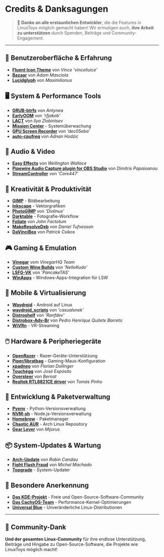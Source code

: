 # Credits & Danksagungen

> 💙 **Danke an alle erstaunlichen Entwickler**, die die Features in LinuxToys möglich gemacht haben! Wir ermutigen euch, **ihre Arbeit zu unterstützen** durch Spenden, Beiträge und Community-Engagement.

---

## 🎨 Benutzeroberfläche & Erfahrung

- **[Fluent Icon Theme](https://github.com/vinceliuice/Fluent-icon-theme)** von *Vince 'vinceliuice'*
- **[Bazaar](https://github.com/kolunmi/bazaar)** von *Adam Masciola*
- **[Lucidglyph](https://github.com/maximilionus/lucidglyph/tree/v0.11.0)** von *Maximilionus*

## 🖥️ System & Performance Tools

- **[GRUB-btrfs](https://github.com/Antynea/grub-btrfs)** von *Antynea*
- **[EarlyOOM](https://github.com/rfjakob/earlyoom)** von *'rfjakob'*
- **[LACT](https://github.com/ilya-zlobintsev/LACT)** von *Ilya Zlobintsev*
- **[Mission Center](https://missioncenter.io)** - Systemüberwachung
- **[GPU Screen Recorder](https://git.dec05eba.com/?p=about)** von *'dec05eba'*
- **[auto-cpufreq](https://github.com/AdnanHodzic/auto-cpufreq)** von *Adnan Hodzic*

## 🎵 Audio & Video

- **[Easy Effects](https://github.com/wwmm/easyeffects)** von *Wellington Wallace*
- **[Pipewire Audio Capture plugin for OBS Studio](https://github.com/dimtpap/obs-pipewire-audio-capture)** von *Dimitris Papaioanou*
- **[StreamController](https://github.com/StreamController/StreamController)** von *'Core447'*

## 🎨 Kreativität & Produktivität

- **[GIMP](https://www.gimp.org)** - Bildbearbeitung
- **[Inkscape](https://inkscape.org)** - Vektorgrafiken
- **[PhotoGIMP](https://github.com/Diolinux/PhotoGIMP)** von *'Diolinux'*
- **[Darktable](https://www.darktable.org)** - Fotografie-Workflow
- **[Foliate](https://johnfactotum.github.io/foliate)** von *John Factotum*
- **[MakeResolveDeb](https://www.danieltufvesson.com/makeresolvedeb)** von *Daniel Tufvesson*
- **[DaVinciBox](https://github.com/zelikos/davincibox)** von *Patrick Csikos*

## 🎮 Gaming & Emulation

- **[Vinegar](https://vinegarhq.org/Home/index.html)** vom *VinegarHQ Team*
- **[Custom Wine Builds](https://github.com/NelloKudo/WineBuilder)** von *'NelloKudo'*
- **[LSFG-VK](https://github.com/PancakeTAS/lsfg-vk)** von *'PancakeTAS'*
- **[WinApps](https://github.com/winapps-org/winapps)** - Windows-Apps-Integration für LSW

## 📱 Mobile & Virtualisierung

- **[Waydroid](https://waydro.id/)** - Android auf Linux
- **[waydroid_scripts](https://github.com/casualsnek/waydroid_script)** von *'casualsnek'*
- **[Distroshelf](https://github.com/ranfdev/DistroShelf)** von *'Ranfdev'*
- **[Distrobox-Adv-Br](https://github.com/pedrohqb/distrobox-adv-br)** von *Pedro Henrique Quitete Barreto*
- **[WiVRn](https://github.com/WiVRn)** - VR-Streaming

## 🖱️ Hardware & Peripheriegeräte

- **[OpenRazer](https://openrazer.github.io)** - Razer-Geräte-Unterstützung
- **[Piper/libratbag](https://github.com/libratbag/piper)** - Gaming-Maus-Konfiguration
- **[xpadneo](https://github.com/atar-axis/xpadneo)** von *Florian Dollinger*
- **[Touchégg](https://github.com/JoseExposito/touchegg)** von *José Expósito*
- **[Oversteer](https://github.com/berarma/oversteer)** von *Bernat*
- **[Realtek RTL8821CE driver](https://github.com/tomaspinho/rtl8821ce)** von *Tomás Pinho*

## 🔧 Entwicklung & Paketverwaltung

- **[Pyenv](https://github.com/pyenv)** - Python-Versionsverwaltung
- **[NVM-sh](https://github.com/nvm-sh)** - Node.js-Versionsverwaltung
- **[Homebrew](https://brew.sh/)** - Paketmanager
- **[Chaotic AUR](https://aur.chaotic.cx/)** - Arch Linux Repository
- **[Gear Lever](https://github.com/mijorus/gearlever)** von *Mijorus*

## 📦 System-Updates & Wartung

- **[Arch-Update](https://github.com/Antiz96/arch-update)** von *Robin Candau*
- **[Fight Flash Fraud](https://github.com/AltraMayor/f3)** von *Michel Machado*
- **[Topgrade](https://github.com/topgrade-rs/topgrade)** - System-Updater

## 🌟 Besondere Anerkennung

- **[Das KDE-Projekt](https://kde.org)** - Freie und Open-Source-Software-Community
- **[Das CachyOS-Team](https://github.com/CachyOS/linux-cachyos)** - Performance-Kernel-Optimierungen
- **[Universal Blue](https://universal-blue.org)** - Unveränderliche Linux-Distributionen

---

## 🙏 Community-Dank

**Und der gesamten Linux-Community** für ihre endlose Unterstützung, Beiträge und Hingabe zu Open-Source-Software, die Projekte wie LinuxToys möglich macht!